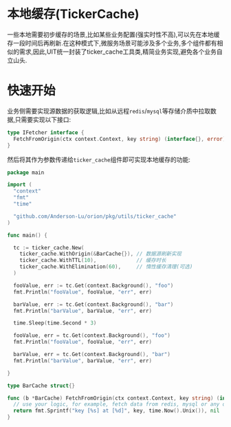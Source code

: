 # 本地缓存(TickerCache)

一些本地需要初步缓存的场景,比如某些业务配置(强实时性不高),可以先在本地缓存一段时间后再刷新.在这种模式下,微服务场景可能涉及多个业务,多个组件都有相似的需求,因此,UIT统一封装了ticker_cache工具类,精简业务实现,避免各个业务自立山头.

# 快速开始

业务侧需要实现源数据的获取逻辑,比如从远程`redis`/`mysql`等存储介质中拉取数据,只需要实现以下接口:

```go
type IFetcher interface {
  FetchFromOrigin(ctx context.Context, key string) (interface{}, error)
}
```

然后将其作为参数传递给`ticker_cache`组件即可实现本地缓存的功能:

```go
package main

import (
  "context"
  "fmt"
  "time"

  "github.com/Anderson-Lu/orion/pkg/utils/ticker_cache"
)

func main() {

  tc := ticker_cache.New(
    ticker_cache.WithOrigin(&BarCache{}), // 数据源刷新实现
    ticker_cache.WithTTL(10),             // 缓存时长
    ticker_cache.WithElimination(60),     // 惰性缓存清理(可选)
  )

  fooValue, err := tc.Get(context.Background(), "foo")
  fmt.Println("fooValue", fooValue, "err", err)

  barValue, err := tc.Get(context.Background(), "bar")
  fmt.Println("barValue", barValue, "err", err)

  time.Sleep(time.Second * 3)

  fooValue, err = tc.Get(context.Background(), "foo")
  fmt.Println("fooValue", fooValue, "err", err)

  barValue, err = tc.Get(context.Background(), "bar")
  fmt.Println("barValue", barValue, "err", err)

}

type BarCache struct{}

func (b *BarCache) FetchFromOrigin(ctx context.Context, key string) (interface{}, error) {
  // use your logic, for example, fetch data from redis, mysql or any other middlewares.
  return fmt.Sprintf("key [%s] at [%d]", key, time.Now().Unix()), nil
}
```